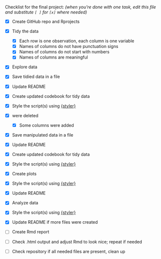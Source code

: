 Checklist for the final project:
_(when you're done with one task, edit this file and substitute `[ ]` for `[x]`
where needed)_

- [X] Create GitHub repo and Rprojects
- [X] Tidy the data
  - [X] Each row is one observation, each column is one variable
  - [X] Names of columns do not have punctuation signs
  - [X] Names of columns do not start with numbers
  - [X] Names of columns are meaningful
- [X] Explore data
- [X] Save tidied data in a file 
- [X] Update README
- [X] Create updated codebook for tidy data
- [X] Style the script(s) using [{styler}](https://styler.r-lib.org/)

- [X] were deleted
  - [X] Some columns were added
- [X] Save manipulated data in a file
- [X] Update README
- [X] Create updated codebook for tidy data
- [X] Style the script(s) using [{styler}](https://styler.r-lib.org/)

- [X] Create plots
- [X] Style the script(s) using [{styler}](https://styler.r-lib.org/)
- [X] Update README

- [X] Analyze data
- [X] Style the script(s) using [{styler}](https://styler.r-lib.org/)
- [X] Update README if more files were created

- [ ] Create Rmd report
- [ ] Check .html output and adjust Rmd to look nice; repeat if needed

- [ ] Check repository if all needed files are present, clean up
